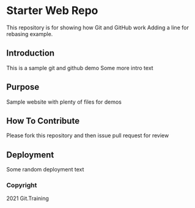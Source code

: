 # Starter Web Repo

This repository is for showing how Git and GitHub work
Adding a line for rebasing example.

## Introduction

This is a sample git and github demo
Some more intro text

## Purpose

Sample website with plenty of files for demos

## How To Contribute

Please fork this repository and then issue pull request for review

## Deployment
Some random deployment text

### Copyright

2021 Git.Training
